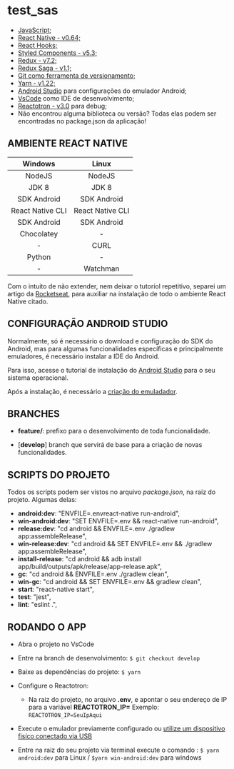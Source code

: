 # test_sas

- [JavaScript;](https://developer.mozilla.org/pt-BR/docs/Web/JavaScript)
- [React Native - v0.64;](https://reactnative.dev/)
- [React Hooks;](https://pt-br.reactjs.org/docs/hooks-intro.html)
- [Styled Components - v5.3;](https://styled-components.com/)
- [Redux - v7.2;](https://redux.js.org/)
- [Redux Saga - v1.1;](https://redux-saga.js.org/)
- [Git como ferramenta de versionamento;](https://git-scm.com/doc)
- [Yarn - v1.22;](https://classic.yarnpkg.com/en/docs/)
- [Android Studio](https://git-scm.com/doc) para configurações do emulador Android;
- [VsCode](https://code.visualstudio.com/) como IDE de desenvolvimento;
- [Reactotron - v3.0](https://github.com/infinitered/reactotron) para debug;
- Não encontrou alguma biblioteca ou versão? Todas elas podem ser encontradas no package.json da aplicação!

## AMBIENTE REACT NATIVE

|     Windows      |      Linux       |
| :--------------: | :--------------: |
|      NodeJS      |      NodeJS      |
|      JDK 8       |      JDK 8       |
|   SDK Android    |   SDK Android    |
| React Native CLI | React Native CLI |
|   SDK Android    |   SDK Android    |
|    Chocolatey    |        -         |
|        -         |       CURL       |
|      Python      |        -         |
|        -         |     Watchman     |

Com o intuito de não extender, nem deixar o tutoriol repetitivo, separei um artigo da [Rocketseat](https://rocketseat.com.br/), para auxiliar na instalação de todo o ambiente React Native citado.

## CONFIGURAÇÃO ANDROID STUDIO

Normalmente, só é necessário o download e configuração do SDK do Android, mas para algumas funcionalidades específicas e principalmente emuladores, é necessário instalar a IDE do Android.

Para isso, acesse o tutorial de instalação do [Android Studio](https://developer.android.com/studio) para o seu sistema operacional.

Após a instalação, é necessário a [criação do emuladador](https://developer.android.com/studio/run/managing-avds?hl=pt-br&authuser=1).

## BRANCHES

- **feature/**: prefixo para o desenvolvimento de toda funcionalidade.

- [**develop**] branch que servirá de base para a criação de novas funcionalidades.

## SCRIPTS DO PROJETO

Todos os scripts podem ser vistos no arquivo _package.json_, na raiz do projeto.
Algumas delas:

- **android:dev**: "ENVFILE=.envreact-native run-android",
- **win-android:dev**: "SET ENVFILE=.env && react-native run-android",
- **release:dev**: "cd android && ENVFILE=.env ./gradlew app:assembleRelease",
- **win-release:dev**: "cd android && SET ENVFILE=.env && ./gradlew app:assembleRelease",
- **install-release**: "cd android && adb install app/build/outputs/apk/release/app-release.apk",
- **gc**: "cd android && ENVFILE=.env ./gradlew clean",
- **win-gc**: "cd android && SET ENVFILE=.env && gradlew clean",
- **start**: "react-native start",
- **test**: "jest",
- **lint**: "eslint .",


## RODANDO O APP
- Abra o projeto no VsCode

- Entre na branch de desenvolvimento:
  `$ git checkout develop`

- Baixe as dependências do projeto:
  `$ yarn`

- Configure o Reactotron:
  - Na raiz do projeto, no arquivo **.env**, e apontar o seu endereço de IP para a variável **REACTOTRON_IP=**
    Exemplo: `REACTOTRON_IP=SeuIpAqui`

- Execute o emulador previamente configurado ou [utilize um dispositivo fisíco conectado via USB](https://react-native.rocketseat.dev/usb/android)

- Entre na raiz do seu projeto via terminal execute o comando :
  `$ yarn android:dev` para Linux / `$yarn win-android:dev` para windows
